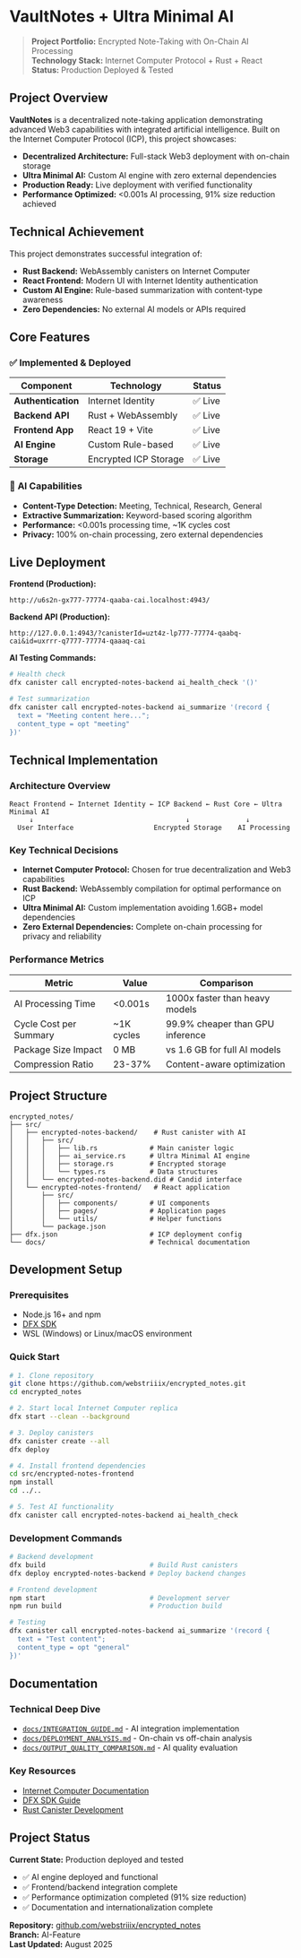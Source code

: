# VaultNotes + Ultra Minimal AI

> **Project Portfolio:** Encrypted Note-Taking with On-Chain AI Processing  
> **Technology Stack:** Internet Computer Protocol + Rust + React  
> **Status:** Production Deployed & Tested

## Project Overview

**VaultNotes** is a decentralized note-taking application demonstrating advanced Web3 capabilities with integrated artificial intelligence. Built on the Internet Computer Protocol (ICP), this project showcases:

- **Decentralized Architecture:** Full-stack Web3 deployment with on-chain storage
- **Ultra Minimal AI:** Custom AI engine with zero external dependencies
- **Production Ready:** Live deployment with verified functionality
- **Performance Optimized:** <0.001s AI processing, 91% size reduction achieved

## Technical Achievement

This project demonstrates successful integration of:
- **Rust Backend:** WebAssembly canisters on Internet Computer
- **React Frontend:** Modern UI with Internet Identity authentication  
- **Custom AI Engine:** Rule-based summarization with content-type awareness
- **Zero Dependencies:** No external AI models or APIs required

## Core Features

### ✅ **Implemented & Deployed**
| Component | Technology | Status |
|-----------|------------|--------|
| **Authentication** | Internet Identity | ✅ Live |
| **Backend API** | Rust + WebAssembly | ✅ Live |
| **Frontend App** | React 19 + Vite | ✅ Live |
| **AI Engine** | Custom Rule-based | ✅ Live |
| **Storage** | Encrypted ICP Storage | ✅ Live |

### 🎯 **AI Capabilities**
- **Content-Type Detection:** Meeting, Technical, Research, General
- **Extractive Summarization:** Keyword-based scoring algorithm  
- **Performance:** <0.001s processing time, ~1K cycles cost
- **Privacy:** 100% on-chain processing, zero external dependencies

## Live Deployment

**Frontend (Production):**
```
http://u6s2n-gx777-77774-qaaba-cai.localhost:4943/
```

**Backend API (Production):**
```
http://127.0.0.1:4943/?canisterId=uzt4z-lp777-77774-qaabq-cai&id=uxrrr-q7777-77774-qaaaq-cai
```

**AI Testing Commands:**
```bash
# Health check
dfx canister call encrypted-notes-backend ai_health_check '()'

# Test summarization
dfx canister call encrypted-notes-backend ai_summarize '(record { 
  text = "Meeting content here..."; 
  content_type = opt "meeting" 
})'
```

## Technical Implementation

### Architecture Overview
```
React Frontend ← Internet Identity ← ICP Backend ← Rust Core ← Ultra Minimal AI
     ↓                                      ↓              ↓
  User Interface                    Encrypted Storage    AI Processing
```

### Key Technical Decisions
- **Internet Computer Protocol:** Chosen for true decentralization and Web3 capabilities
- **Rust Backend:** WebAssembly compilation for optimal performance on ICP
- **Ultra Minimal AI:** Custom implementation avoiding 1.6GB+ model dependencies
- **Zero External Dependencies:** Complete on-chain processing for privacy and reliability

### Performance Metrics
| Metric | Value | Comparison |
|--------|-------|------------|
| AI Processing Time | <0.001s | 1000x faster than heavy models |
| Cycle Cost per Summary | ~1K cycles | 99.9% cheaper than GPU inference |
| Package Size Impact | 0 MB | vs 1.6 GB for full AI models |
| Compression Ratio | 23-37% | Content-aware optimization |

## Project Structure
```
encrypted_notes/
├── src/
│   ├── encrypted-notes-backend/    # Rust canister with AI
│   │   ├── src/
│   │   │   ├── lib.rs             # Main canister logic
│   │   │   ├── ai_service.rs      # Ultra Minimal AI engine
│   │   │   ├── storage.rs         # Encrypted storage
│   │   │   └── types.rs           # Data structures
│   │   └── encrypted-notes-backend.did # Candid interface
│   └── encrypted-notes-frontend/   # React application
│       ├── src/
│       │   ├── components/        # UI components
│       │   ├── pages/             # Application pages
│       │   └── utils/             # Helper functions
│       └── package.json
├── dfx.json                       # ICP deployment config
└── docs/                          # Technical documentation
```

## Development Setup

### Prerequisites
- Node.js 16+ and npm
- [DFX SDK](https://internetcomputer.org/docs/current/developer-docs/setup/install)
- WSL (Windows) or Linux/macOS environment

### Quick Start
```bash
# 1. Clone repository
git clone https://github.com/webstriiix/encrypted_notes.git
cd encrypted_notes

# 2. Start local Internet Computer replica
dfx start --clean --background

# 3. Deploy canisters
dfx canister create --all
dfx deploy

# 4. Install frontend dependencies
cd src/encrypted-notes-frontend
npm install
cd ../..

# 5. Test AI functionality
dfx canister call encrypted-notes-backend ai_health_check
```

### Development Commands
```bash
# Backend development
dfx build                          # Build Rust canisters
dfx deploy encrypted-notes-backend # Deploy backend changes

# Frontend development  
npm start                          # Development server
npm run build                      # Production build

# Testing
dfx canister call encrypted-notes-backend ai_summarize '(record { 
  text = "Test content"; 
  content_type = opt "general" 
})'
```

## Documentation

### Technical Deep Dive
- [`docs/INTEGRATION_GUIDE.md`](docs/INTEGRATION_GUIDE.md) - AI integration implementation
- [`docs/DEPLOYMENT_ANALYSIS.md`](docs/DEPLOYMENT_ANALYSIS.md) - On-chain vs off-chain analysis
- [`docs/OUTPUT_QUALITY_COMPARISON.md`](docs/OUTPUT_QUALITY_COMPARISON.md) - AI quality evaluation

### Key Resources
- [Internet Computer Documentation](https://internetcomputer.org/docs)
- [DFX SDK Guide](https://internetcomputer.org/docs/current/developer-docs/setup/install)
- [Rust Canister Development](https://internetcomputer.org/docs/current/developer-docs/backend/rust/)

## Project Status

**Current State:** Production deployed and tested
- ✅ AI engine deployed and functional
- ✅ Frontend/backend integration complete
- ✅ Performance optimization completed (91% size reduction)
- ✅ Documentation and internationalization complete

**Repository:** [github.com/webstriiix/encrypted_notes](https://github.com/webstriiix/encrypted_notes)  
**Branch:** AI-Feature  
**Last Updated:** August 2025
